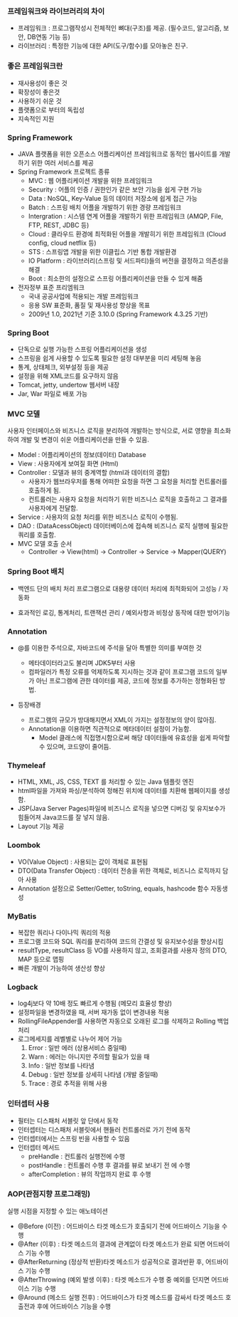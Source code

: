 ### 프레임워크와 라이브러리의 차이

- 프레임워크 : 프로그램작성시 전체적인 뼈대(구조)를 제공. (필수코드, 알고리즘, 보안, DB연동 기능 등)
- 라이브러리 : 특정한 기능에 대한 API(도구/함수)를 모아놓은 친구.



### 좋은 프레임워크란

- 재사용성이 좋은 것
- 확장성이 좋은것
- 사용하기 쉬운 것
- 플랫폼으로 부터의 독립성
- 지속적인 지원



### Spring Framework

- JAVA 플랫폼을 위한 오픈소스 어플리케이션 프레임워크로 동적인 웹사이트를 개발하기 위한 여러 서비스를 제공
- Spring Framework 프로젝트 종류
  - MVC : 웹 어플리케이션 개발을 위한 프레임워크
  - Security : 어플의 인증 / 권한인가 같은 보안 기능을 쉽게 구현 가능
  - Data : NoSQL, Key-Value 등의 데이터 저장소에 쉽게 접근 가능
  - Batch : 스프링 배치 어플을 개발하기 위한 경량 프레임워크
  - Intergration : 시스템 연계 어플을 개발하기 위한 프레임워크 (AMQP, File, FTP, REST, JDBC 등)
  - Cloud : 클라우드 환경에 최적화된 어플을 개발히기 위한 프레임워크 (Cloud config, cloud netflix 등)
  - STS : 스프링앱 개발을 위한 이클립스 기반 통합 개발환경
  - IO Platform : 라이브러리(스프링 및 서드파티)들의 버전을 결정하고 의존성을 해결
  - Boot : 최소한의 설정으로 스프링 어플리케이션을 만들 수 있게 해줌
- 전자정부 표준 프리엠워크
  - 국내 공공사업에 적용되는 개발 프레임워크
  - 응용 SW 표준화, 품질 및 재사용성 향상을 목표
  - 2009년 1.0,  2021년 기준 3.10.0 (Spring Framework 4.3.25 기반)



### Spring Boot

- 단독으로 실행 가능한 스프링 어플리케이션을 생성
- 스프링을 쉽게 사용할 수 있도록 필요한 설정 대부분을 미리 세팅해 놓음
- 통계, 상태체크, 외부설정 등을 제공
- 설정을 위해 XML코드를 요구하지 않음
- Tomcat, jetty, undertow 웹서버 내장
- Jar, War 파일로 배포 가능



### MVC 모델

사용자 인터페이스와 비즈니스 로직을 분리하여 개발하는 방식으로, 서로 영향을 최소화하여 개발 및 변경이 쉬운 어플리케이션을 만들 수 있음.

- Model : 어플리케이션의 정보(데이터) Database
- View : 사용자에게 보여질 화면 (Html)
- Controller : 모델과 뷰의 중계역할 (html과 데이터의 결합)
  - 사용자가 웹브라우저를 통해 어떠한 요청을 하면 그 요청을 처리할 컨트롤러를 호출하게 됨.
  - 컨트롤러는 사용자 요청을 처리하기 위한 비즈니스 로직을 호출하고 그 결과를 사용자에게 전달함.
- Service : 사용자의 요청 처리를 위한 비즈니스 로직이 수행됨.
- DAO : (DataAcessObject) 데이터베이스에 접속해 비즈니스 로직 실행에 필요한 쿼리를 호출함.
- MVC 모델 호출 순서
  - Controller -> View(html) -> Controller -> Service -> Mapper(QUERY)



### Spring Boot 배치

- 백엔드 단의 배치 처리 프로그램으로 대용량 데이터 처리에 최적화되어 고성능 / 자동화

- 효과적인 로깅, 통계처리, 트랜잭션 관리 / 예외사항과 비정상 동작에 대한 방어기능



### Annotation

- @를 이용한 주석으로, 자바코드에 주석을 달아 특별한 의미를 부여한 것
  - 메타데이터라고도 불리며 JDK5부터 사용
  - 컴파일러가 특정 오류를 억제하도록 지시하는 것과 같이 프로그램 코드의 일부가 아닌 프로그램에 관한 데이터를 제공, 코드에 정보를 추가하는 정형화된 방법.

- 등장배경
  - 프로그램의 규모가 방대해지면서 XML이 가지는 설정정보의 양이 많아짐.
  - Annotation을 이용하면 직관적으로 메타데이터 설정이 가능함.
    - Model 클래스에 직접명시함으로써 해당 데이터들에 유효성을 쉽게 파악할 수 있으며, 코드양이 줄어듬.



### Thymeleaf

- HTML, XML, JS, CSS, TEXT 를 처리할 수 있는 Java 템플릿 엔진
- html파일을 가져와 파싱/분석하여 정해진 위치에 데이터를 치환해 웹페이지를 생성함.
- JSP(Java Server Pages)파일에 비즈니스 로직을 넣으면 디버깅 및 유지보수가 힘들어져 Java코드를 잘 넣지 않음.
- Layout 기능 제공



### Loombok

- VO(Value Object) : 사용되는 값이 객체로 표현됨
- DTO(Data Transfer Object) : 데이터 전송을 위한 객체로, 비즈니스 로직까지 담아 사용
- Annotation 설정으로 Setter/Getter, toString, equals, hashcode 함수 자동생성



### MyBatis

- 복잡한 쿼리나 다이나믹 쿼리의 적용
- 프로그램 코드와 SQL 쿼리를 분리하여 코드의 간결성 및 유지보수성을 향상시킴
- resultType, resultClass 등 VO를 사용하지 않고, 조회결과를 사용자 정의 DTO, MAP 등으로 맵핑
- 빠른 개발이 가능하여 생산성 향상



### Logback

- log4j보다 약 10배 정도 빠르게 수행됨 (메모리 효율성 향상)
- 설정파일을 변경하였을 때, 서버 재가동 없이 변경내용 적용
- RollingFileAppender를 사용하면 자동으로 오래된 로그를 삭제하고 Rolling 백업 처리
- 로그메세지를 레벨별로 나누어 제어 가능
  1. Error : 일반 에러 (상용서비스 중일때)
  2. Warn : 에러는 아니지만 주의할 필요가 있을 때
  3. Info : 일반 정보를 나타냄
  4. Debug : 일반 정보를 상세히 나타냄 (개발 중일때)
  5. Trace : 경로 추적을 위해 사용



### 인터셉터 사용

- 필터는 디스패처 서블릿 앞 단에서 동작
- 인터셉터는 디스패처 서블릿에서 핸들러 컨트롤러로 가기 전에 동작
- 인터셉터에서는 스프링 빈을 사용할 수 있음
- 인터셉터 메서드
  - preHandle : 컨트롤러 실행전에 수행
  - postHandle : 컨트롤러 수행 후 결과를 뷰로 보내기 전 에 수행
  - afterCompletion : 뷰의 작업까지 완료 후 수행



### AOP(관점지향 프로그래밍)

실행 시점을 지정할 수 있는 애노테이션

- @Before (이전) : 어드바이스 타겟 메소드가 호출되기 전에 어드바이스 기능을 수행
- @After (이후) : 타겟 메소드의 결과에 관계없이 타겟 메소드가 완료 되면 어드바이스 기능  수행
- @AfterReturning (정상적 반환)타겟 메소드가 성공적으로 결과반환 후, 어드바이스 기능 수행
- @AfterThrowing (예외 발생 이후) : 타겟 메소드가 수행 중 예외를 던지면 어드바이스 기능 수행
- @Around (메소드 실행 전후) : 어드바이스가 타겟 메소드를 감싸서 타겟 메소드 호출전과 후에 어드바이스 기능을 수행

